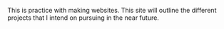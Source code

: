 This is practice with making websites. This site will outline the different projects that I intend on pursuing in the near future.
